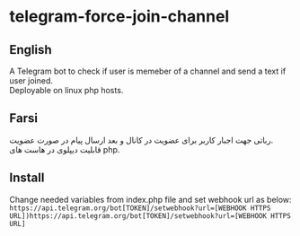 # telegram-force-join-channel
## English
A Telegram bot to check if user is memeber of a channel and send a text if user joined.  
Deployable on linux php hosts.  
## Farsi
رباتی جهت اجبار کاربر برای عضویت در کانال و بعد ارسال پیام در صورت عضویت.  
قابلیت دیپلوی در هاست های php.  
## Install
Change needed variables from index.php file and set webhook url as below:  
`https://api.telegram.org/bot[TOKEN]/setwebhook?url=[WEBHOOK HTTPS URL])https://api.telegram.org/bot[TOKEN]/setwebhook?url=[WEBHOOK HTTPS URL]` 
